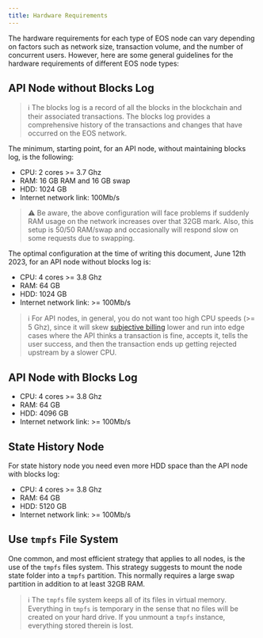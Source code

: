 ```yaml
---
title: Hardware Requirements
---
```


The hardware requirements for each type of EOS node can vary depending on factors such as network size, transaction volume, and the number of concurrent users. However, here are some general guidelines for the hardware requirements of different EOS node types:

## API Node without Blocks Log

> ℹ️ The blocks log is a record of all the blocks in the blockchain and their associated transactions. The blocks log provides a comprehensive history of the transactions and changes that have occurred on the EOS network.

The minimum, starting point, for an API node, without maintaining blocks log, is the following:

- CPU: 2 cores >= 3.7 Ghz
- RAM: 16 GB RAM and 16 GB swap
- HDD: 1024 GB
- Internet network link: 100Mb/s

> ⚠ Be aware, the above configuration will face problems if suddenly RAM usage on the network increases over that 32GB mark. Also, this setup is 50/50 RAM/swap and occasionally will respond slow on some requests due to swapping.

The optimal configuration at the time of writing this document, June 12th 2023, for an API node without blocks log is:

- CPU: 4 cores >= 3.8 Ghz
- RAM: 64 GB
- HDD: 1024 GB
- Internet network link: >= 100Mb/s

> ℹ️ For API nodes, in general, you do not want too high CPU speeds (>= 5 Ghz), since it will skew [subjective billing](../../20_smart-contracts/10_getting-started/30_resources.md#subjective-cpu-billing) lower and run into edge cases where the API thinks a transaction is fine, accepts it, tells the user success, and then the transaction ends up getting rejected upstream by a slower CPU.

## API Node with Blocks Log

- CPU: 4 cores >= 3.8 Ghz
- RAM: 64 GB
- HDD: 4096 GB
- Internet network link: >= 100Mb/s

## State History Node

For state history node you need even more HDD space than the API node with blocks log:

- CPU: 4 cores >= 3.8 Ghz
- RAM: 64 GB
- HDD: 5120 GB
- Internet network link: >= 100Mb/s

## Use `tmpfs` File System

One common, and most efficient strategy that applies to all nodes, is the use of the `tmpfs` files system. This strategy suggests to mount the node state folder into a `tmpfs` partition. This normally requires a large swap partition in addition to at least 32GB RAM.

> ℹ️ The `tmpfs` file system keeps all of its files in virtual memory. Everything in `tmpfs` is temporary in the sense that no files will be created on your hard drive. If you unmount a `tmpfs` instance, everything stored therein is lost.
